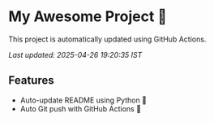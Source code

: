 # My Awesome Project 🚀

This project is automatically updated using GitHub Actions.

_Last updated: 2025-04-26 19:20:35 IST_

## Features
- Auto-update README using Python 🐍
- Auto Git push with GitHub Actions 🤖
